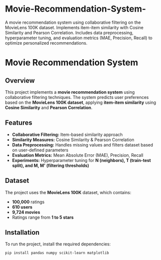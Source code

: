 # Movie-Recommendation-System-
A movie recommendation system using collaborative filtering on the MovieLens 100K dataset. Implements item-item similarity with Cosine Similarity and Pearson Correlation. Includes data preprocessing, hyperparameter tuning, and evaluation metrics (MAE, Precision, Recall) to optimize personalized recommendations.
# Movie Recommendation System

## Overview
This project implements a **movie recommendation system** using collaborative filtering techniques. The system predicts user preferences based on the **MovieLens 100K dataset**, applying **item-item similarity** using **Cosine Similarity** and **Pearson Correlation**.

## Features
- **Collaborative Filtering:** Item-based similarity approach
- **Similarity Measures:** Cosine Similarity & Pearson Correlation
- **Data Preprocessing:** Handles missing values and filters dataset based on user-defined parameters
- **Evaluation Metrics:** Mean Absolute Error (MAE), Precision, Recall
- **Experiments:** Hyperparameter tuning for **N (neighbors), T (train-test split), and M, M' (filtering thresholds)**

## Dataset
The project uses the **MovieLens 100K** dataset, which contains:
- **100,000** ratings
- **610 users**
- **9,724 movies**
- Ratings range from **1 to 5 stars**

## Installation
To run the project, install the required dependencies:
```bash
pip install pandas numpy scikit-learn matplotlib
